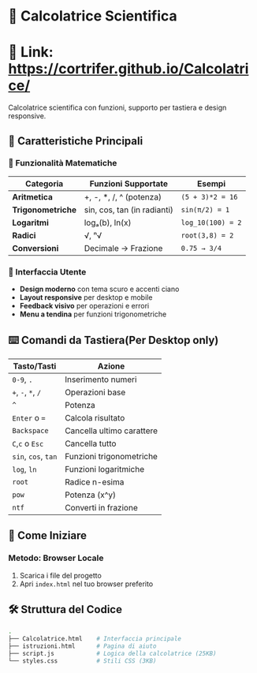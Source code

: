 # 🧮 Calcolatrice Scientifica 
# 🔗 Link: https://cortrifer.github.io/Calcolatrice/

Calcolatrice scientifica con funzioni, supporto per tastiera e design responsive.

## 🌟 Caratteristiche Principali

### 🧠 Funzionalità Matematiche

| Categoria          | Funzioni Supportate               | Esempi                   |
|--------------------|-----------------------------------|--------------------------|
| **Aritmetica**     | +, -, *, /, ^ (potenza)           | `(5 + 3)*2 = 16`         |
| **Trigonometriche**| sin, cos, tan (in radianti)       | `sin(π/2) = 1`           |
| **Logaritmi**      | logₐ(b), ln(x)                    | `log_10(100) = 2`        |
| **Radici**         | √, ⁿ√                             | `root(3,8) = 2`          |
| **Conversioni**    | Decimale → Frazione               | `0.75 → 3/4`             |

### 🎨 Interfaccia Utente

- **Design moderno** con tema scuro e accenti ciano
- **Layout responsive** per desktop e mobile
- **Feedback visivo** per operazioni e errori
- **Menu a tendina** per funzioni trigonometriche

## ⌨️ Comandi da Tastiera(Per Desktop only)
| Tasto/Tasti          | Azione                           |
|----------------------|----------------------------------|
| `0-9`, `.`         	 | Inserimento numeri               |
| `+`, `-`, `*`, `/` 	 | Operazioni base                  |
| `^`                	 | Potenza                          |
| `Enter` o `=`      	 | Calcola risultato                |
| `Backspace`        	 | Cancella ultimo carattere        |
| `C`,`c` o `Esc`      | Cancella tutto                   |
| `sin`, `cos`, `tan`	 | Funzioni trigonometriche         |
| `log`, `ln`        	 | Funzioni logaritmiche            |
| `root`             	 | Radice n-esima                   |
| `pow`              	 | Potenza (x^y)                    |
| `ntf`              	 | Converti in frazione             |

## 🚀 Come Iniziare

### Metodo: Browser Locale

1. Scarica i file del progetto
2. Apri `index.html` nel tuo browser preferito

## 🛠️ Struttura del Codice

```bash
.
├── Calcolatrice.html    # Interfaccia principale
├── istruzioni.html      # Pagina di aiuto
├── script.js            # Logica della calcolatrice (25KB)
└── styles.css           # Stili CSS (3KB)
